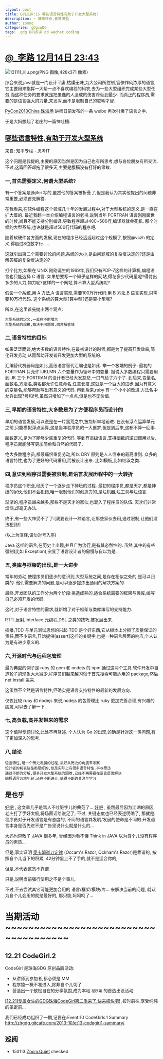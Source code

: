 ```yaml
---
layout: post
title: D码点评:15 哪些语言特性有助于开发大型系统?
description: ~ 麻辣评点,善意满盈
author: zoomq
categories: gDgcoDe
tags:  gdg D码点评 dd wechat coding
---
```



# [@_李路 12月14日 23:43](http://weibo.com/1218520492/Anjfrp64i)
![131111_lilu.png(PNG 图像,428x371 像素)](http://pyconcn.qiniudn.com/images/speakers/131111_lilu.png?ver=20131211)

综合来说,java就是一门设计平庸,枯燥无味,为大公司所控制,官僚作风浓厚的语言,它主要用来指挥一大帮一点不喜欢编程的码农,去为一些大型组织完成某些大型任务,而这种任务的要求就是把愚蠢的人造成的伤害降低到最少. 而真正的程序员,需要的是语言强大的力量,来发挥,而不是限制自己的聪明才智. 

[PyCon2013China 珠海场](http://zhgdg.gitcafe.com/2013-12/et16-pycon-zh/)
讲师日前发布的一条 weibo 再次引爆了语言之争.

于是大妈想起了老庄的一篇神吐槽:

## [哪些语言特性,有助于开发大型系统](http://zhuanlan.zhihu.com/zhuangbiaowei/19598480)

来自: 知乎专栏 - 思考IT

<!--more-->


这个问题是我提的,主要的原因当然是因为自己也有所思考,想与各位朋友有所交流. 不过,这篇回答却拖了很多天,主要是腹稿没有打好的缘故. 

### 一,首先需要定义,何谓大型系统?

有一个答案是@jifei 写的,虽然他的答案被折叠了,但是我认为其实他提出的问题非常重要,必须首先解答. 

在我看来,在软件编程这个领域几十年的发展过程中,对于大型系统的定义,是一直在扩大着的. 最近我翻一本介绍编程语言的老书,说到当年 FORTRAN 语言刚刚面世的时候,尚且不能支持分别编译,导致程序超过400~500行,编译器就会死机. 那个时候的大型系统,也许就是超过500行代码的程序吧. 

随着软硬件各方面的发展,现在的程序已经远远超过这个规模了,按照@vczh 的定义,得超过8位数才行......

这就引出第二个需要讨论的问题,系统的大小,是由问题域的复杂度决定的?还是由解答域的复杂度决定的?

打个比方,如果在 UNIX 刚刚诞生的1969年,我们只有PDP-7这样的计算机,编程语言也只能选择 C 语言. 如果想要写一个知乎这样的网站,得花多少代码量呢?得付出多少的人力,物力呢?这样的一个网站,算不算大型系统呢?

假设一个系统,用 A 方法,A 语言实现,需要100万行代码;用 B 方法,B 语言实现,只需要10万行代码. 这个系统的算大型?算中型?还是算小型呢?

所以,在这里首先抛出两个观点:

    大型系统的定义,一直在不断增大
    大型系统的规模,取决于问题域,而非解答域

### 二,语言特性的目标
如果泛泛而谈,绝大多数的语言特性,在最初设计的时候,都是为了提高开发效率,简化开发劳动,从而帮助开发者开发更加大型的系统的. 

汇编替代机器码是如此,高级语言替代汇编也是如此. 举一个极端的例子:
最初的 FORTRAN 只允许 IJKLMN 六个变量作为循环中的变量. 据说大多数编程只需要用到IJK 三个,FORTRAN 的设计者已经大发慈悲,一口气给了六个了. 
到后来,变量名,函数名,方法名,类名都允许任意命名,任意长度,这就是一个巨大的进步,因为有意义的变量名,能够帮助写出有意义的代码. 
再到后来,ruby 有一个小小的改进,方法名中允许出现?号和!号,虽然只增加了一点点,但是也不无价值. 

### 三,早期的语言特性,大多数是为了方便程序员而设计的
早期的语言发展,可以说是在一片蛮荒之中,披荆斩棘地前进. 在没有浮点运算单元之前,只能模拟浮点运算,这是当年程序员的一大噩梦,但是到后来,这都不算一回事. 

函数定义,是为了能够少些重复的代码. 等到有高级语言,支持函数的递归调用以后,程序员就能够写更加简单和自然的代码了. 

绝大多数程序员,都最痛恨重复劳动,所以 DRY 原则是人人信奉的最高准则. 众多的语言特性,也为了更好的代码重用,而被设计出来. 比如模板,比如继承之类. 

### 四,意识到程序员需要被限制,是语言发展历程中的一大转折
程序员这个职业,经历了一个逐步走下神坛的过程. 最初的程序员,都是天才,都是神级的家伙,他们不会犯错,唯一限制他们的创造力的,是烂机器,烂工具与烂语言. 

渐渐的,程序员越来越多,那些不是天才的家伙,也混入了程序员的队伍. 天才们非常烦恼,却毫无办法. 

终于,有一些大神受不了了:[我要设计一种语言,让那些家伙去用,通过限制,让他们没法犯错!]

(以上为演绎,请勿对号入座)

Java 这样的语言,在历史上出现,并且广为流行,是有其必然性的. 虽然,其中的有些强制(比如 Exception),突显了语言设计者的傲慢与自以为是. 

### 五,类库与框架的出现,是一大进步
常年的劳动,使程序员们逐步的意识到,大型系统之间,是存在相似之处的,是可以归类的. 他们需要解决的问题,是可以逐步提炼出通用的解决方案的. 

最终,开发团队的工作分为两个阶段:挑选成熟的,适合系统需要的框架与类库,编写自己必须开发的代码. 

这时,对于语言特性的需求,就新增了对于框架与类库编写的支持能力. 

RTTI,反射,Interface,元编程,DSL 之类的技巧,被发展出来. 

插播,TDD 与单元测试思想的兴起
TDD 是个好东西,它从根本上分担了质量保证的责任,而不少语言,开始提供[assert]这样的关键字,也是一种语言层面的响应,个人认为是有进步意义的. 

### 六,开源时代与远程包管理
最为典型的例子是 ruby 的 gem 和 nodejs 的 npm,通过这两个工具,软件开发中自造轮子的现象大大减少,程序员们越来越习惯于首先搜索可能适用的 package,然后 net install 进来. 

这虽然不全然是语言特性,但确实是语言支持特性的最新的发展方向. 

仅仅比较 ruby 和 nodejs 来说,nodejs 的包管理比 ruby 更加完善合理,有兴趣的朋友,可以去了解一下. 

### 七,高负载,高并发带来的需求
这个值得专题讨论,此处不再赘述. 个人认为 Go 的出现,的确是针对这一类问题,有了更加深入的思考. 

### 八,结论

    语言特性,是一个历史发展的过程,最好从历史的角度来考察
    设计者的初衷往往都是好的,但是实际上有很多语言特性,事与愿违
    通过不断的分解,很多开发大型系统的困难,已经不再需要在语言层面解决
    编程语言仍然年轻,还在不断进步,值得不断的关注与学习


## 是也乎

[好吧](http://daily.zhihu.com/story/1657913)
, 这文章几乎是骂人不吐脏字儿的典范了...
[好吧](http://daily.zhihu.com/story/1657913)
, 虽然最后因为江湖的原因, 老庄打了手好太极,将场面话给说足了;
不过, 关键态度也已经表述明确了,
那就是: 程序员对于开发语言是有态度的, 不同的语言其发明/发展的使命是不同的.开发语言本身是否先进不是广告里说什么就是什么的...

大妈也崇敬了 JAVA 很多年, 曾经因为看不懂 Think in JAVA 以为自个儿没有程序员的素质...

但是,事实证明 [奧卡姆剃刀定律](http://wiki.mbalib.com/zh-tw/%E5%A5%A5%E5%8D%A1%E5%A7%86%E5%89%83%E5%88%80%E5%AE%9A%E5%BE%8B)
(Occam's Razor, Ockham's Razor)是靠谱的,
按照自个儿当下的积累, 42分钟里上不了手的,就不是适合你的,

但是,不代表这货不靠谱.

只是,说明当前强行使用之不是个事儿.

不过,不去尝试其它可能更加合用的 语言/框架/模块/库... 来解决当前的问题,
就认为自个儿会用的就是最好的,
那只能,呵呵呵了...




# 当期活动 ~~~~~~~~~~~~~~~~~~~~~~~~~~~~~~~~~~~~~

## 12.21 CodeGirl.2

CodeGirl 是珠海GDG 原创品牌活动:

- 从讲师到参加者,都必须是 MM
- 程序猿一概不准进入,除非自个儿切了
- 营造出一个放松自在的分享氛围,成为本地 `程序媛` 的首选出没活动

[[12.21]专属女生的GDG珠海CodeGirl第二季来了,快来报名吧!](http://www.chinagdg.com/thread-3367-1-1.html)
,按时前往,享受纯纯的圣诞前...

我们已经成功组织了一期,记要在:Event:10 CodeGirls.1 Summary
      http://zhgdg.gitcafe.com/2013-10/et13-codegirl1-summary/





## 巡阅
- 150113 [Zoom.Quiet](http://zoomquiet.io/) checked





